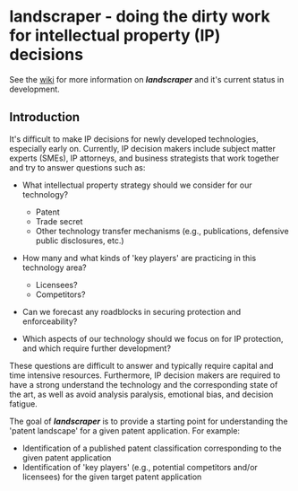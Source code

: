 # landscraper - doing the dirty work for intellectual property (IP) decisions

See the [wiki](https://github.com/akhil-jindal/landscraper/wiki) for more information on ___landscraper___ and it's current status in development.

## Introduction <a name="introduction"></a>

It's difficult to make IP decisions for newly developed technologies, especially early on.  Currently, IP decision makers include subject matter experts (SMEs), IP attorneys, and business strategists that work together and try to answer questions such as:

* What intellectual property strategy should we consider for our technology?
  * Patent
  * Trade secret
  * Other technology transfer mechanisms (e.g., publications, defensive public disclosures, etc.)

* How many and what kinds of 'key players' are practicing in this technology area?
  * Licensees?
  * Competitors?
  
* Can we forecast any roadblocks in securing protection and enforceability?

* Which aspects of our technology should we focus on for IP protection, and which require further development?

These questions are difficult to answer and typically require capital and time intensive resources. Furthermore, IP decision makers are required to have a strong understand the technology and the corresponding state of the art, as well as avoid analysis paralysis, emotional bias, and decision fatigue.

The goal of ___landscraper___ is to provide a starting point for understanding the 'patent landscape' for a given patent application.  For example:

* Identification of a published patent classification corresponding to the given patent application
* Identification of 'key players' (e.g., potential competitors and/or licensees) for the given target patent application
